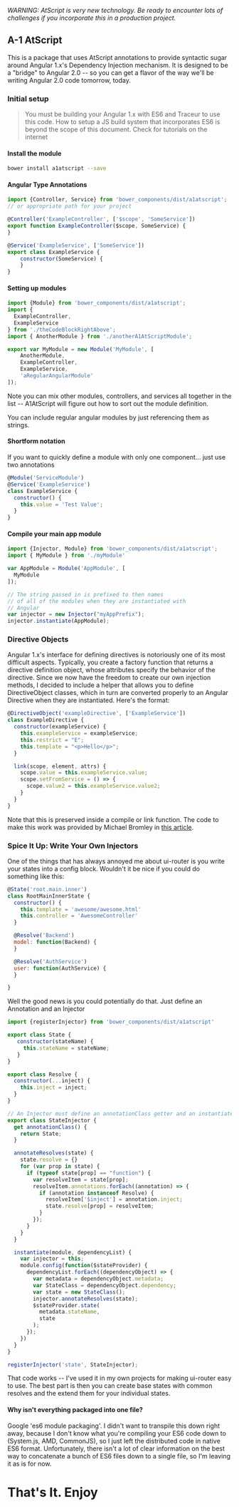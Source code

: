 *WARNING: AtScript is very new technology. Be ready to encounter lots of challenges if you incorporate this in a production project.*

## A-1 AtScript

This is a package that uses AtScript annotations to provide syntactic sugar around Angular 1.x's Dependency Injection mechanism. It is designed to be a "bridge" to Angular 2.0  -- so you can get a flavor of the way we'll be writing Angular 2.0 code tomorrow, today.

### Initial setup

> You must be building your Angular 1.x with ES6 and Traceur to use this code. How to setup a JS build system that incorporates ES6 is beyond the scope of this document. Check for tutorials on the internet

#### Install the module

```bash
bower install a1atscript --save
```

#### Angular Type Annotations

```javascript
import {Controller, Service} from 'bower_components/dist/a1atscript';
// or appropriate path for your project

@Controller('ExampleController', ['$scope', 'SomeService'])
export function ExampleController($scope, SomeService) {
}

@Service('ExampleService', ['SomeService'])
export class ExampleService {
	constructor(SomeService) {
	}
}
```

#### Setting up modules


```javascript
import {Module} from 'bower_components/dist/a1atscript';
import {
  ExampleController,
  ExampleService
} from './theCodeBlockRightAbove';
import { AnotherModule } from './anotherA1AtScriptModule';

export var MyModule = new Module('MyModule', [
	AnotherModule,
	ExampleController,
	ExampleService,
	'aRegularAngularModule'
]);
```

Note you can mix other modules, controllers, and services all together in the list -- A1AtScript will figure out how to sort out the module definition.

You can include regular angular modules by just referencing them as strings.

#### Shortform notation

If you want to quickly define a module with only one component... just use two annotations

```javascript
@Module('ServiceModule')
@Service('ExampleService')
class ExampleService {
  constructor() {
    this.value = 'Test Value';
  }
}
```

#### Compile your main app module

```javascript
import {Injector, Module} from 'bower_components/dist/a1atscript';
import { MyModule } from './myModule'

var AppModule = Module('AppModule', [
  MyModule
]);

// The string passed in is prefixed to then names
// of all of the modules when they are instantiated with
// Angular
var injector = new Injector("myAppPrefix");
injector.instantiate(AppModule);
```

### Directive Objects

Angular 1.x's interface for defining directives is notoriously one of its most difficult aspects. Typically, you create a factory function that returns a directive definition object, whose attributes specify the behavior of the directive. Since we now have the freedom to create our own injection methods, I decided to include a helper that allows you to define DirectiveObject classes, which in turn are converted properly to an Angular Directive when they are instantiated. Here's the format:

```javascript
@DirectiveObject('exampleDirective', ['ExampleService'])
class ExampleDirective {
  constructor(exampleService) {
    this.exampleService = exampleService;
    this.restrict = "E";
    this.template = "<p>Hello</p>";
  }

  link(scope, element, attrs) {
    scope.value = this.exampleService.value;
    scope.setFromService = () => {
      scope.value2 = this.exampleService.value2;
    }
  }
}
```

Note that this is preserved inside a compile or link function. The code to make this work was provided by Michael Bromley in [this article](http://www.michaelbromley.co.uk/blog/350/exploring-es6-classes-in-angularjs-1-x).

### Spice It Up: Write Your Own Injectors

One of the things that has always annoyed me about ui-router is you write your states into a config block. Wouldn't it be nice if you could do something like this:

```javascript
@State('root.main.inner')
class RootMainInnerState {
  constructor() {
    this.template = 'awesome/awesome.html'
    this.controller = 'AwesomeController'
  }

  @Resolve('Backend')
  model: function(Backend) {
  }

  @Resolve('AuthService')
  user: function(AuthService) {
  }

}
```

Well the good news is you could potentially do that. Just define an Annotation and an Injector

```javascript
import {registerInjector} from 'bower_components/dist/a1atscript'

export class State {
   constructor(stateName) {
     this.stateName = stateName;
   }
}

export class Resolve {
  constructor(...inject) {
    this.inject = inject;
  }
}

// An Injector must define an annotationClass getter and an instantiate method
export class StateInjector {
  get annotationClass() {
    return State;
  }

  annotateResolves(state) {
    state.resolve = {}
    for (var prop in state) {
      if (typeof state[prop] == "function") {
        var resolveItem = state[prop];
        resolveItem.annotations.forEach((annotation) => {
          if (annotation instanceof Resolve) {
            resolveItem['$inject'] = annotation.inject;
            state.resolve[prop] = resolveItem;
          }
        });
      }
    }
  }

  instantiate(module, dependencyList) {
    var injector = this;
    module.config(function($stateProvider) {
      dependencyList.forEach((dependencyObject) => {
        var metadata = dependencyObject.metadata;
        var StateClass = dependencyObject.dependency;
        var state = new StateClass();
        injector.annotateResolves(state);
        $stateProvider.state(
          metadata.stateName,
          state
        );
      });
    })
  }
}

registerInjector('state', StateInjector);
```

That code works -- I've used it in my own projects for making ui-router easy to use. The best part is then you can create base states with common resolves and the extend them for your individual states.

#### Why isn't everything packaged into one file?

Google 'es6 module packaging'. I didn't want to transpile this down right away, because I don't know what you're compiling your ES6 code down to (System.js, AMD, CommonJS), so I just left the distributed code in native ES6 format. Unfortunately, there isn't a lot of clear information on the best way to concatenate a bunch of ES6 files down to a single file, so I'm leaving it as is for now.

# That's It. Enjoy
